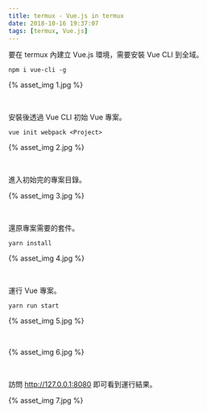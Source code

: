 ```yaml
---
title: termux - Vue.js in termux
date: 2018-10-16 19:37:07
tags: [termux, Vue.js]
---
```


要在 termux 內建立 Vue.js 環境，需要安裝 Vue CLI 到全域。  

<!-- more -->

    npm i vue-cli -g

{% asset_img 1.jpg %}

</br>


安裝後透過 Vue CLI 初始 Vue 專案。  

    vue init webpack <Project>

{% asset_img 2.jpg %}

</br>


進入初始完的專案目錄。  

{% asset_img 3.jpg %}

</br>


還原專案需要的套件。  

    yarn install

{% asset_img 4.jpg %}

</br>


運行 Vue 專案。  

    yarn run start

{% asset_img 5.jpg %}

</br>


{% asset_img 6.jpg %}

</br>


訪問 http://127.0.0.1:8080 即可看到運行結果。  

{% asset_img 7.jpg %}
